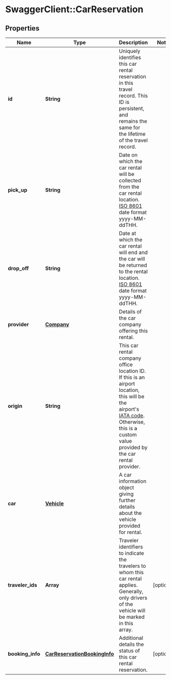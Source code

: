 # SwaggerClient::CarReservation

## Properties
Name | Type | Description | Notes
------------ | ------------- | ------------- | -------------
**id** | **String** | Uniquely identifies this car rental reservation in this travel record. This ID is persistent, and remains the same for the lifetime of the travel record. |
**pick_up** | **String** | Date on which the car rental will be collected from the car rental location. <a href="https://en.wikipedia.org/wiki/ISO_8601">ISO 8601</a> date format yyyy-MM-ddTHH. |
**drop_off** | **String** | Date at which the car rental will end and the car will be returned to the rental location. <a href="https://en.wikipedia.org/wiki/ISO_8601">ISO 8601</a> date format yyyy-MM-ddTHH. |
**provider** | [**Company**](Company.md) | Details of the car company offering this rental. |
**origin** | **String** | This car rental company office location ID. If this is an airport location, this will be the airport's <a href="https://en.wikipedia.org/wiki/International_Air_Transport_Association_airport_code">IATA code</a>. Otherwise, this is a custom value provided by the car rental provider. |
**car** | [**Vehicle**](Vehicle.md) | A car information object giving further details about the vehicle provided for rental. |
**traveler_ids** | **Array<String>** | Traveler identifiers to indicate the travelers to whom this car rental applies. Generally, only drivers of the vehicle will be marked in this array. | [optional]
**booking_info** | [**CarReservationBookingInfo**](CarReservationBookingInfo.md) | Additional details the status of this car rental reservation. | [optional]


